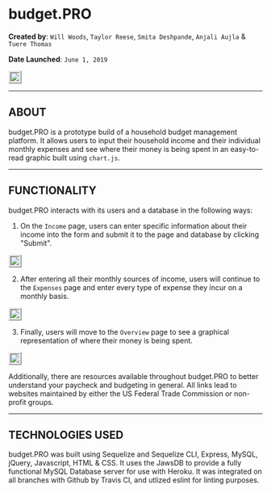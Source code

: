 # budget.PRO

**Created by**: `Will Woods`, `Taylor Reese`, `Smita Deshpande`, `Anjali Aujla` & `Tuere Thomas`

**Date Launched**: `June 1, 2019`

<img src="https://user-images.githubusercontent.com/46382684/58748244-aa848e80-8443-11e9-9103-a8ad4dd3183e.png" style="border:5px ridge">

- - -

## ABOUT

budget.PRO is a prototype build of a household budget management platform. It allows users to input their household income and their individual monthly expenses and see where their money is being spent in an easy-to-read graphic built using `chart.js`. 

- - -

## FUNCTIONALITY 

budget.PRO interacts with its users and a database in the following ways:

1. On the `Income` page, users can enter specific information about their income into the form and submit it to the page and database by clicking "Submit".


<img src="https://user-images.githubusercontent.com/44557111/61996111-bb760880-b05e-11e9-8144-d938c76659a5.PNG" style="border:5px ridge">


2. After entering all their monthly sources of income, users will continue to the `Expenses` page and enter every type of expense they incur on a monthly basis. 

<img src="https://user-images.githubusercontent.com/46382684/58748324-e1a76f80-8444-11e9-853f-754d3091ae25.PNG" style="border:5px ridge">

3. Finally, users will move to the `Overview` page to see a graphical representation of where their money is being spent. 

<img src="https://user-images.githubusercontent.com/46382684/58748338-1d423980-8445-11e9-8c4c-2f59f5dba265.PNG" style="border:5px ridge">

Additionally, there are resources available throughout budget.PRO to better understand your paycheck and budgeting in general. All links lead to websites maintained by either the US Federal Trade Commission or non-profit groups. 

- - -

## TECHNOLOGIES USED

budget.PRO was built using Sequelize and Sequelize CLI, Express, MySQL, jQuery, Javascript, HTML & CSS. It uses the JawsDB to provide a fully functional MySQL Database server for use with Heroku. It was integrated on all branches with Github by Travis CI, and utlized eslint for linting purposes.
